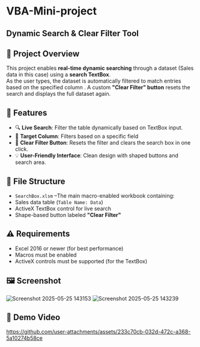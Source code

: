 # VBA-Mini-project
## Dynamic Search &amp; Clear Filter Tool
## 📂 Project Overview

This project enables **real-time dynamic searching** through a dataset (Sales data in this case) using a **search TextBox**.<br> As the user types, the dataset is automatically filtered to match entries based on the  specified column . A custom **"Clear Filter" button** resets the search and displays the full dataset again.


## 🔧 Features

- 🔍 **Live Search**: Filter the table dynamically based on TextBox input.
- 🎯 **Target Column**: Filters based on a specific field 
- 🔄 **Clear Filter Button**: Resets the filter and clears the search box in one click.
- 💡 **User-Friendly Interface**: Clean design with shaped buttons and search area.

## 📁 File Structure
  - `SearchBox.xlsm` –The main macro-enabled workbook containing:
  - Sales data table (`Table Name: Data`)
  - ActiveX TextBox control for live search
  - Shape-based button labeled **"Clear Filter"**
## ⚠️ Requirements
- Excel 2016 or newer (for best performance)
- Macros must be enabled
- ActiveX controls must be supported (for the TextBox)

## 🖼️ Screenshot
![Screenshot 2025-05-25 143153](https://github.com/user-attachments/assets/7dfbd727-8c5b-4f9b-b687-f70251af8e41)
![Screenshot 2025-05-25 143239](https://github.com/user-attachments/assets/70eea64d-d184-4ce6-b45a-96360d21aaca)

## 🎥 Demo Video
https://github.com/user-attachments/assets/233c70cb-032d-472c-a368-5a10274b58ce



